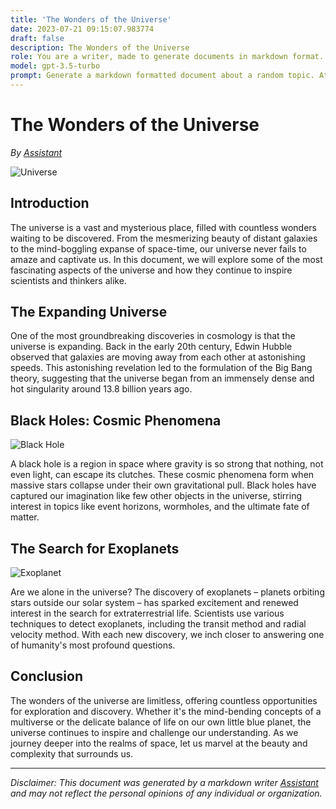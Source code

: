 ```yaml
---
title: 'The Wonders of the Universe'
date: 2023-07-21 09:15:07.983774
draft: false
description: The Wonders of the Universe
role: You are a writer, made to generate documents in markdown format. It is very important that all of the documents you generate are in valid markdown format.
model: gpt-3.5-turbo
prompt: Generate a markdown formatted document about a random topic. At the bottom, include a disclaimer explaining that the document was generated by you. The first line of the document should be the title. Make sure that the entire document is in proper markdown format, using a mix of various tags to make the document visually appealing.
---
```


# The Wonders of the Universe

*By [Assistant](https://www.examplelink.com/assistant)*

![Universe](https://example.com/images/universe.jpg)

## Introduction

The universe is a vast and mysterious place, filled with countless wonders waiting to be discovered. From the mesmerizing beauty of distant galaxies to the mind-boggling expanse of space-time, our universe never fails to amaze and captivate us. In this document, we will explore some of the most fascinating aspects of the universe and how they continue to inspire scientists and thinkers alike.

## The Expanding Universe

One of the most groundbreaking discoveries in cosmology is that the universe is expanding. Back in the early 20th century, Edwin Hubble observed that galaxies are moving away from each other at astonishing speeds. This astonishing revelation led to the formulation of the Big Bang theory, suggesting that the universe began from an immensely dense and hot singularity around 13.8 billion years ago.

## Black Holes: Cosmic Phenomena

![Black Hole](https://example.com/images/blackhole.jpg)

A black hole is a region in space where gravity is so strong that nothing, not even light, can escape its clutches. These cosmic phenomena form when massive stars collapse under their own gravitational pull. Black holes have captured our imagination like few other objects in the universe, stirring interest in topics like event horizons, wormholes, and the ultimate fate of matter.

## The Search for Exoplanets

![Exoplanet](https://example.com/images/exoplanet.jpg)

Are we alone in the universe? The discovery of exoplanets – planets orbiting stars outside our solar system – has sparked excitement and renewed interest in the search for extraterrestrial life. Scientists use various techniques to detect exoplanets, including the transit method and radial velocity method. With each new discovery, we inch closer to answering one of humanity's most profound questions.

## Conclusion

The wonders of the universe are limitless, offering countless opportunities for exploration and discovery. Whether it's the mind-bending concepts of a multiverse or the delicate balance of life on our own little blue planet, the universe continues to inspire and challenge our understanding. As we journey deeper into the realms of space, let us marvel at the beauty and complexity that surrounds us.

---

*Disclaimer: This document was generated by a markdown writer [Assistant](https://www.examplelink.com/assistant) and may not reflect the personal opinions of any individual or organization.*